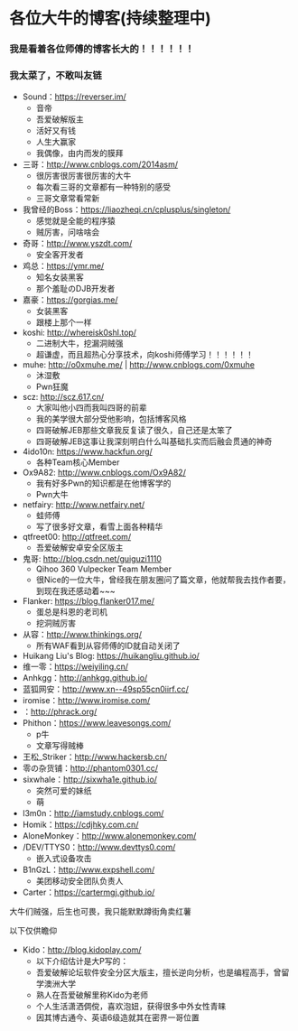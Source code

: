 # 各位大牛的博客(持续整理中)

### 我是看着各位师傅的博客长大的！！！！！！
### 我太菜了，不敢叫友链

- Sound：https://reverser.im/
	- 音帝
	- 吾爱破解版主
	- 活好又有钱
	- 人生大赢家
	- 我偶像，由内而发的膜拜
- 三哥：http://www.cnblogs.com/2014asm/
	- 很厉害很厉害很厉害的大牛
	- 每次看三哥的文章都有一种特别的感受
	- 三哥文章常看常新
- 我曾经的Boss：https://liaozheqi.cn/cplusplus/singleton/
	- 感觉就是全能的程序猿
	- 贼厉害，问啥啥会
- 奇哥：http://www.yszdt.com/
	- 安全客开发者
- 鸡总：https://ymr.me/
	- 知名女装黑客
	- 那个羞耻のDJB开发者
- 嘉豪：https://gorgias.me/
	- 女装黑客
	- 跟楼上那个一样
- koshi: http://whereisk0shl.top/
	- 二进制大牛，挖漏洞贼强
	- 超谦虚，而且超热心分享技术，向koshi师傅学习！！！！！！
- muhe: http://o0xmuhe.me/ | http://www.cnblogs.com/0xmuhe
	- 沐湿敷
	- Pwn狂魔
- scz: http://scz.617.cn/
	- 大家叫他小四而我叫四哥的前辈
	- 我的美学很大部分受他影响，包括博客风格
	- 四哥破解JEB那些文章我反复读了很久，自己还是太笨了
	- 四哥破解JEB这事让我深刻明白什么叫基础扎实而后融会贯通的神奇
- 4ido10n: https://www.hackfun.org/
	- 各种Team核心Member
- Ox9A82: http://www.cnblogs.com/Ox9A82/
	- 我有好多Pwn的知识都是在他博客学的
	- Pwn大牛
- netfairy: http://www.netfairy.net/
	- 蛙师傅
	- 写了很多好文章，看雪上面各种精华
- qtfreet00: http://qtfreet.com/
	- 吾爱破解安卓安全区版主
- 鬼哥: http://blog.csdn.net/guiguzi1110
	- Qihoo 360 Vulpecker Team Member
	- 很Nice的一位大牛，曾经我在朋友圈问了篇文章，他就帮我去找作者要，到现在我还感动着~~~
- Flanker: https://blog.flanker017.me/
	- 蛋总是科恩的老司机
	- 挖洞贼厉害
- 从容：http://www.thinkings.org/
	- 所有WAF看到从容师傅的ID就自动关闭了
- Huikang Liu's Blog: https://huikangliu.github.io/
- 维一零：https://weiyiling.cn/
- Anhkgg：http://anhkgg.github.io/
- 蓝狐网安：http://www.xn--49sp55cn0iirf.cc/
- iromise：http://www.iromise.com/
- ：http://phrack.org/
- Phithon：https://www.leavesongs.com/
	- p牛
	- 文章写得贼棒
- 王松_Striker：http://www.hackersb.cn/
- 零の杂货铺：http://phantom0301.cc/
- sixwhale：http://sixwha1e.github.io/
	- 突然可爱的妹纸
	- 萌
- l3m0n：http://iamstudy.cnblogs.com/
- Homik：https://cdjhky.com.cn/
- AloneMonkey：http://www.alonemonkey.com/
- /DEV/TTYS0：http://www.devttys0.com/
	- 嵌入式设备攻击
- B1nGzL：http://www.expshell.com/
	- 美团移动安全团队负责人
- Carter：https://cartermgj.github.io/


大牛们贼强，后生也可畏，我只能默默蹲街角卖红薯

以下仅供瞻仰
- Kido：http://blog.kidoplay.com/
	- 以下介绍估计是大P写的：
	- 吾爱破解论坛软件安全分区大版主，擅长逆向分析，也是编程高手，曾留学澳洲大学
	- 熟人在吾爱破解里称Kido为老师
	- 个人生活潇洒倜傥，喜欢泡妞，获得很多中外女性青睐
	- 因其博古通今、英语6级造就其在密界一哥位置